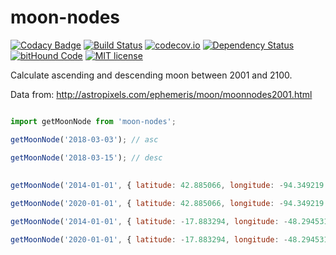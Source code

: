 # moon-nodes

[![Codacy Badge](https://api.codacy.com/project/badge/Grade/b6752492e861418bbf62791233006c7d)](https://www.codacy.com/app/polutz/moon-nodes?utm_source=github.com&amp;utm_medium=referral&amp;utm_content=angeloocana/moon-nodes&amp;utm_campaign=Badge_Grade)
[![Build Status](https://travis-ci.org/angeloocana/moon-nodes.svg)](https://travis-ci.org/angeloocana/moon-nodes)
[![codecov.io](http://codecov.io/github/angeloocana/moon-nodes/coverage.svg)](http://codecov.io/github/angeloocana/moon-nodes)
[![Dependency Status](https://gemnasium.com/angeloocana/moon-nodes.svg)](https://gemnasium.com/angeloocana/moon-nodes)
[![bitHound Code](https://www.bithound.io/github/angeloocana/moon-nodes/badges/code.svg)](https://www.bithound.io/github/angeloocana/moon-nodes)
[![MIT license](http://img.shields.io/badge/license-MIT-brightgreen.svg)](http://opensource.org/licenses/MIT)

Calculate ascending and descending moon between 2001 and 2100.

Data from: http://astropixels.com/ephemeris/moon/moonnodes2001.html

```js

import getMoonNode from 'moon-nodes';

getMoonNode('2018-03-03'); // asc

getMoonNode('2018-03-15'); // desc
  
  
getMoonNode('2014-01-01', { latitude: 42.885066, longitude: -94.349219 }); // asc

getMoonNode('2020-01-01', { latitude: 42.885066, longitude: -94.349219 }); // desc

getMoonNode('2014-01-01', { latitude: -17.883294, longitude: -48.294531 }); // desc

getMoonNode('2020-01-01', { latitude: -17.883294, longitude: -48.294531 }); // asc

```
